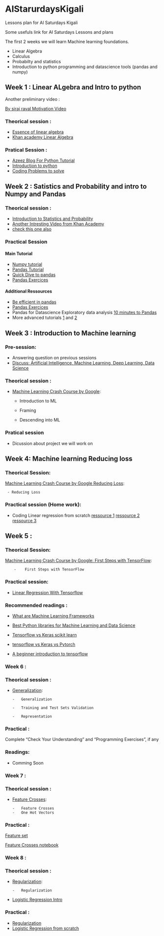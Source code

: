 # AIStarurdaysKigali

Lessons plan for AI Saturdays Kigali


Some usefuls link for AI Saturdays Lessons and plans 


The first 2 weeks we will learn Machine learning foundations.

 - Linear Algebra
 - Calculus 
 - Probabilty and statistics 
 - Introduction to python programming and datascience tools (pandas and numpy)
 
 ## Week 1 : Linear ALgebra and Intro to python
 Another preliminary video :
 
 [By siraj raval Motivation Video](https://www.youtube.com/watch?v=Cr6VqTRO1v0)
 ### Theorical session :
  - [Essence of linear algebra](https://www.youtube.com/playlist?list=PLZHQObOWTQDPD3MizzM2xVFitgF8hE_ab)
  - [Khan academy Linear Algebra ](https://www.khanacademy.org/math/linear-algebra)
 ### Pratical Session :
 - [Azeez Blog For Python Tutorial](https://kantologist.github.io/Tutorials/#!/)
 - [Introduction to python](https://www.youtube.com/watch?v=N4mEzFDjqtA)
 - [Coding Problems to solve](https://github.com/zhiwehu/Python-programming-exercises/blob/master/100%2B%20Python%20challenging%20programming%20exercises.txt)
 
 
 
 ## Week 2 : Satistics and Probability and intro to Numpy and Pandas
 
 ### Theorical session : 
 - [Introduction to Statistics and Probability](https://www.youtube.com/watch?v=4r_EWA3FXfM)
 - [Another Intresting Video from Khan Academy](https://www.khanacademy.org/math/statistics-probability)
 - [check this one also](https://www.youtube.com/watch?v=VPZD_aij8H0) 
 ### Practical Session 
 #### Main Tutorial
 - [Numpy tutorial](https://towardsdatascience.com/lets-talk-about-numpy-for-datascience-beginners-b8088722309f)
 - [Pandas Tutorial](https://github.com/espoirMur/espoirMur.github.io/blob/master/_posts/2018-09-07-DIve-into-pandas.md)
 - [Quick Dive to pandas](https://towardsdatascience.com/quick-dive-into-pandas-for-data-science-cc1c1a80d9c4)
 - [Pandas Exercices](https://github.com/guipsamora/pandas_exercises)
 #### Additional Ressources
 - [Be efficient in pandas](https://towardsdatascience.com/be-a-more-efficient-data-scientist-today-master-pandas-with-this-guide-ea362d27386)
 - [Pandas Exercices](https://github.com/guipsamora/pandas_exercises)
 - Pandas for Datascience Exploratory data analysis [10 minutes to Pandas](https://pandas.pydata.org/pandas-docs/stable/10min.html)
 - More advanced tutorials [1](https://realpython.com/python-pandas-tricks/) and [2](https://realpython.com/fast-flexible-pandas/)
 
 ## Week 3 : Introduction to  Machine learning
 
 ### Pre-session:
 - Answering question on previous sessions
 - [Discuss: Artificial Intelligence, Machine Learning, Deep Learning, Data Science](https://ai6forums.nurture.ai/t/discuss-artificial-intelligence-machine-learning-deep-learning-data-science/781)
 
 ### Theorical session :
 
 - [Machine Learning Crash Course by Google](https://developers.google.com/machine-learning/crash-course/):  
      - Introduction to ML

      - Framing 

      - Descending into ML 
### Pratical session
 - Dicussion about project we will work on 
 
 ## Week 4: Machine learning Reducing loss
 
 ### Theorical Session:
 
 [Machine Learning Crash Course by Google Reducing Loss](https://developers.google.com/machine-learning/crash-course/):
 
     - Reducing Loss
     
 ### Practical session (Home work):
 
 - Coding Linear regression from scratch [ressource 1](https://github.com/justmarkham/scikit-learn-videos/blob/master/06_linear_regression.ipynb) [ressource 2](https://towardsdatascience.com/linear-regression-using-gradient-descent-in-10-lines-of-code-642f995339c0) [ressource 3](https://mubaris.com/2017/09/28/linear-regression-from-scratch/)

## Week 5 : 

### Theorical Session:

[Machine Learning Crash Course by Google: First Steps with TensorFlow](https://developers.google.com/machine-learning/crash-course/):

        -    First Steps with TensorFlow 
### Practical session:

   -  [Linear Regression With Tensorflow](https://developers.google.com/machine-learning/crash-course/first-steps-with-tensorflow/programming-exercises)
###  Recommended readings :

   -  [What are Machine Learning Frameworks](https://www.analyticsindiamag.com/machine-learning-framework-10-need-know/)
   
   -  [Best Python libraries for Machine Learning and Data Science](https://towardsdatascience.com/best-python-libraries-for-machine-learning-and-data-science-part-1-f18242424c38)
   
   - [Tensorflow vs Keras scikit learn](https://stackshare.io/stackups/tensorflow-vs-scikit-learn-vs-keras)
   
   - [tensorflow vs Keras vs Pytorch](http://codeinpython.com/tutorials/deep-learning-tensorflow-keras-pytorch/)
   
   -  [A beginner introduction to tensorflow](https://towardsdatascience.com/a-beginner-introduction-to-tensorflow-part-1-6d139e038278)

### Week 6 :


### Theorical session :

  - [Generalization](https://developers.google.com/machine-learning/crash-course/):
  
        -   Generalization

        -   Training and Test Sets Validation

        -   Representation 
 ### Practical :
   Complete “Check Your Understanding” and “Programming Exercises”, if any 
 ### Readings:
 
 - Comming Soon
 
 ### Week 7 :


### Theorical session :

  - [Feature Crosses](https://developers.google.com/machine-learning/crash-course/feature-crosses/video-lecture):
  
        -   Feature Crosses
        -   One Hot Vectors

 ### Practical :
   [Feature set](https://colab.research.google.com/notebooks/mlcc/feature_sets.ipynb)
   
   [Feature Crosses notebook](https://colab.research.google.com/notebooks/mlcc/feature_crosses.ipynb)

 
  ### Week 8 :
  
 ### Theorical session :

  - [Regularization](https://developers.google.com/machine-learning/crash-course/regularization-for-simplicity/video-lecture):
  
        -   Regularization

  -  [Logistic Regression Intro](https://developers.google.com/machine-learning/crash-course/logistic-regression/video-lecture)
 ### Practical :
   - [Regularization](https://developers.google.com/machine-learning/crash-course/regularization-for-simplicity/playground-exercise-examining-l2-regularization)
   - [Logistic Regression from scratch](https://beckernick.github.io/logistic-regression-from-scratch/)
   
